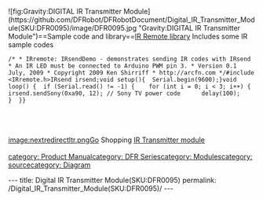 <p>![fig:Gravity:DIGITAL IR Transmitter Module](https://github.com/DFRobot/DFRobotDocument/Digital_IR_Transmitter_Module(SKU:DFR0095)/image/DFR0095.jpg  "Gravity:DIGITAL IR Transmitter Module")==Sample code and library==<a href="http://www.dfrobot.com/image/data/DFR0107/IRremote.zip">IR Remote library</a> Includes some IR sample codes</p>
<pre class="sourceCode cpp"><code class="sourceCode cpp"><span class="co">/* * IRremote: IRsendDemo - demonstrates sending IR codes with IRsend * An IR LED must be connected to Arduino PWM pin 3. * Version 0.1 July, 2009 * Copyright 2009 Ken Shirriff * http://arcfn.com */</span>#include &lt;IRremote.h&gt;IRsend irsend;<span class="dt">void</span> setup(){  Serial.begin(<span class="dv">9600</span>);}<span class="dt">void</span> loop() {  <span class="kw">if</span> (Serial.read() != -<span class="dv">1</span>) {    <span class="kw">for</span> (<span class="dt">int</span> i = <span class="dv">0</span>; i &lt; <span class="dv">3</span>; i++) {      irsend.sendSony(<span class="bn">0xa90</span>, <span class="dv">12</span>); <span class="co">// Sony TV power code      delay(100);    }  }}</span></code></pre>
<p><br /><br /><br /><a href="image:nextredirectltr.png" title="wikilink">image:nextredirectltr.pngGo</a> Shopping <a href="https://www.dfrobot.com/product-355.html">IR Transmitter module</a><br /><br /><a href="category:_Product_Manual" title="wikilink">category: Product Manual</a><a href="category:_DFR_Series" title="wikilink">category: DFR Series</a><a href="category:_Modules" title="wikilink">category: Modules</a><a href="category:_source" title="wikilink">category: source</a><a href="category:_Diagram" title="wikilink">category: Diagram</a></p>---
title: Digital IR Transmitter Module(SKU:DFR0095)
permalink: /Digital_IR_Transmitter_Module(SKU:DFR0095)/
---


